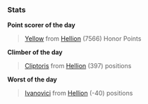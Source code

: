 

### Stats

**Point scorer of the day**
>[Yellow](/#/character/Hellion/180719) from [Hellion](/#/ranking/Hellion)  (7566) Honor Points


**Climber of the day**
>[Cliptoris](/#/character/Hellion/621294) from [Hellion](/#/ranking/Hellion)  (397) positions


**Worst of the day**
>[Ivanovici](/#/character/Hellion/1305786) from [Hellion](/#/ranking/Hellion)  (-40) positions


